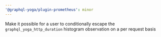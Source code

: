 ```yaml
---
'@graphql-yoga/plugin-prometheus': minor
---
```


Make it possible for a user to conditionally escape the `graphql_yoga_http_duration` histogram
observation on a per request basis
